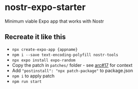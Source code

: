 # nostr-expo-starter

Minimum viable Expo app that works with Nostr

## Recreate it like this

- `npx create-expo-app {appname}`
- `npm i --save text-encoding-polyfill nostr-tools`
- `npx expo install expo-random`
- Copy the patch in `patches/` folder - see [arc#17](https://github.com/ArcadeLabsInc/arc/pull/17) for context
- Add `"postinstall": "npx patch-package"` to package.json
- `npm i` to apply patch
- `npm run start`
